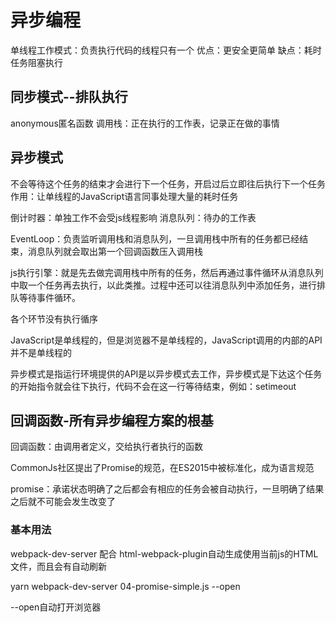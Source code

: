 # 异步编程

单线程工作模式：负责执行代码的线程只有一个
优点：更安全更简单
缺点：耗时任务阻塞执行

## 同步模式--排队执行

anonymous匿名函数
调用栈：正在执行的工作表，记录正在做的事情

## 异步模式

不会等待这个任务的结束才会进行下一个任务，开启过后立即往后执行下一个任务
作用：让单线程的JavaScript语言同事处理大量的耗时任务

倒计时器：单独工作不会受js线程影响
消息队列：待办的工作表

EventLoop：负责监听调用栈和消息队列，一旦调用栈中所有的任务都已经结束，消息队列就会取出第一个回调函数压入调用栈

js执行引擎：就是先去做完调用栈中所有的任务，然后再通过事件循环从消息队列中取一个任务再去执行，以此类推。过程中还可以往消息队列中添加任务，进行排队等待事件循环。

各个环节没有执行循序

JavaScript是单线程的，但是浏览器不是单线程的，JavaScript调用的内部的API并不是单线程的

异步模式是指运行环境提供的API是以异步模式去工作，异步模式是下达这个任务的开始指令就会往下执行，代码不会在这一行等待结束，例如：setimeout

## 回调函数-所有异步编程方案的根基

回调函数：由调用者定义，交给执行者执行的函数

CommonJs社区提出了Promise的规范，在ES2015中被标准化，成为语言规范

promise：承诺状态明确了之后都会有相应的任务会被自动执行，一旦明确了结果之后就不可能会发生改变了

### 基本用法

webpack-dev-server 配合
html-webpack-plugin自动生成使用当前js的HTML文件，而且会有自动刷新

yarn webpack-dev-server 04-promise-simple.js --open

--open自动打开浏览器

